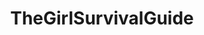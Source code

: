 ---
title: TheGirlSurvivalGuide
crosslinks:
- ABraThatFits
- AskDocs
- SkincareAddiction
- sex
- AsianBeauty
- weddingplanning
- curlyhair
- BusinessFashion
- StrongCurves
- Endo
- femalefashionadvice
- menstrualcups
- ShadowBan
- FancyFollicles
- MakeupAddiction
- Herpes
- JUSTNOMIL
- AskWomen
- RedditLaqueristas
- LifeProTips
---